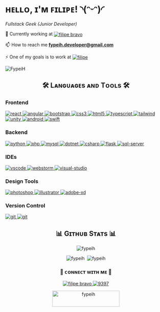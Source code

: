 <!-- Header Name -->
# <span>ʜᴇʟʟᴏ, ɪ'ᴍ ꜰɪʟɪᴘᴇ! ◝(ᵔᵕᵔ)◜</span>
<span>*Fullstack Geek (Junior Developer)*</span>

<!-- Introduction -->
🔭 Currently working at <a href="https://altyra.com"><img align="center" src="https://img.shields.io/badge/Altyra%20Solutions-00a19a?style=for-the-badge&logo=htmx&logoColor=white" alt="filipe bravo" /></a>

📫 How to reach me **fypeih.developer@gmail.com**

⚡ One of my goals is to work at <a href="https://www.riotgames.com"><img align="center" src="https://img.shields.io/badge/riot%20games-D32936.svg?style=for-the-badge&logo=riotgames&logoColor=white" alt="filipe" /></a>

<!-- Profile Count Badge -->
<p align="left">
  <img src="https://komarev.com/ghpvc/?username=FypeiH&label=Profile%20views&color=663399&style=for-the-badge&logo=star" alt="FypeiH"/>
</p>

<!-- Languages and Tools -->
<h2 align="center">🛠️ Lᴀɴɢᴜᴀɢᴇs ᴀɴᴅ Tᴏᴏʟs 🛠️</h2> 
<p align="center">
  <!-- Frontend -->
  <h3>Frontend</h3>
  <p>
    <a href="https://reactjs.org/" target="_blank" rel="noreferrer">
      <img
      src="https://img.shields.io/badge/react-%2320232a.svg?style=for-the-badge&logo=react&logoColor=%2361DAFB"
      alt="react"
      />
    </a>
    <a href="https://angular.io" target="_blank" rel="noreferrer">
      <img
      src="https://img.shields.io/badge/Angular-a6120d?style=for-the-badge&logo=angular&logoColor=white"
      alt="angular"
      />
    </a>
    <a href="https://getbootstrap.com" target="_blank" rel="noreferrer">
      <img
      src="https://img.shields.io/badge/Bootstrap-563d7c?style=for-the-badge&logo=bootstrap&logoColor=white"
      alt="bootstrap"
      />
    </a>
    <a href="https://www.w3schools.com/css/" target="_blank" rel="noreferrer">
      <img
      src="https://img.shields.io/badge/CSS3-2965f1?style=for-the-badge&logo=css3&logoColor=white"
      alt="css3"
      />
    </a>
    <a href="https://www.w3.org/html/" target="_blank" rel="noreferrer">
      <img
      src="https://img.shields.io/badge/HTML5-e34c26?style=for-the-badge&logo=html5&logoColor=white"
      alt="html5"
      />
    </a>
    <a href="https://www.typescriptlang.org/" target="_blank" rel="noreferrer">
      <img
      src="https://img.shields.io/badge/typescript-007acc?style=for-the-badge&logo=typescript&logoColor=white"
      alt="typescript"
      />
    </a>
    <a href="https://tailwindcss.com/" target="_blank" rel="noreferrer">
      <img
      src="https://img.shields.io/badge/tailwindcss-06b6d4?style=for-the-badge&logo=tailwindcss&logoColor=white"
      alt="tailwind"
      />
    </a>
    <a href="https://unity.com/" target="_blank" rel="noreferrer">
      <img
      src="https://img.shields.io/badge/unity-%23000000.svg?style=for-the-badge&logo=unity&logoColor=white"
      alt="unity"
      />
    </a>
    <a href="https://developer.android.com" target="_blank" rel="noreferrer">
      <img
      src="https://img.shields.io/badge/Android-3DDC84?style=for-the-badge&logo=android&logoColor=white"
      alt="android"
      />
    </a>
    <a href="https://developer.apple.com/swift/" target="_blank" rel="noreferrer">
      <img
      src="https://img.shields.io/badge/swift-%23FA7343.svg?style=for-the-badge&logo=swift&logoColor=white"
      alt="swift"
      />
    </a>
  </p>

  <!-- Backend -->
  <h3>Backend</h3>
  <p>
    <a href="https://www.python.org" target="_blank" rel="noreferrer">
      <img
      src="https://img.shields.io/badge/python-3670A0?style=for-the-badge&logo=python&logoColor=ffdd54"
      alt="python"
      />
    </a>
    <a href="https://www.php.net" target="_blank" rel="noreferrer">
      <img
      src="https://img.shields.io/badge/php-%23777BB4.svg?style=for-the-badge&logo=php&logoColor=white"
      alt="php"
      />
    </a>
    <a href="https://www.mysql.com/" target="_blank" rel="noreferrer">
      <img
      src="https://img.shields.io/badge/MySQL-00758f?style=for-the-badge&logo=mysql&logoColor=white"
      alt="mysql"
      />
    </a>
    <a href="https://dotnet.microsoft.com/" target="_blank" rel="noreferrer">
      <img
      src="https://img.shields.io/badge/.NET-512bd4?style=for-the-badge&logo=dotnet&logoColor=white"
      alt="dotnet"
      />
    </a>
    <a href="https://www.w3schools.com/cs/" target="_blank" rel="noreferrer">
      <img
      src="https://img.shields.io/badge/c%23-684d95?style=for-the-badge&logo=csharp&logoColor=white"
      alt="csharp"
      />
    </a>
    <a href="https://flask.palletsprojects.com/" target="_blank" rel="noreferrer">
      <img
      src="https://img.shields.io/badge/Flask-black?style=for-the-badge&logo=flask&logoColor=white"
      alt="flask"
      />
    </a>
    <a href="https://www.microsoft.com/en-us/sql-server" target="_blank" rel="noreferrer">
      <img
      src="https://img.shields.io/badge/Microsoft%20SQL%20Server-cc2927?style=for-the-badge&logo=microsoft-sql-server&logoColor=white"
      alt="sql-server"
      />
    </a>
  </p>

  <!-- IDEs -->
  <h3>IDEs</h3>
  <p>
    <a href="https://code.visualstudio.com/" target="_blank" rel="noreferrer">
      <img
      src="https://img.shields.io/badge/Visual%20Studio%20Code-007ACC?style=for-the-badge&logo=visual-studio-code&logoColor=white"
      alt="vscode"
      />
    </a>
    <a href="https://www.jetbrains.com/webstorm/" target="_blank" rel="noreferrer">
      <img
      src="https://img.shields.io/badge/WebStorm-01cdd8?style=for-the-badge&logo=webstorm&logoColor=white"
      alt="webstorm"
      />
    </a>
    <a href="https://visualstudio.com/" target="_blank" rel="noreferrer">
      <img
      src="https://img.shields.io/badge/Visual%20Studio-5C2D91?style=for-the-badge&logo=visual-studio&logoColor=white"
      alt="visual-studio"
      />
    </a>
  </p>

  <!-- Design Tools -->
  <h3>Design Tools</h3>
  <p>
    <a
      href="https://www.photoshop.com/en"
      target="_blank"
      rel="noreferrer"
    >
      <img
      src="https://img.shields.io/badge/Adobe%20Photoshop-5cd0fa?style=for-the-badge&logo=adobe-photoshop&logoColor=0b2631"
      alt="photoshop"
      />
    </a>
    <a
      href="https://www.adobe.com/in/products/illustrator.html"
      target="_blank"
      rel="noreferrer"
    >
      <img
      src="https://img.shields.io/badge/Adobe%20Illustrator-f8a829?style=for-the-badge&logo=adobe-illustrator&logoColor=3c240c"
      alt="illustrator"
      />
    </a>
    <a
      href="https://helpx.adobe.com/pt/xd/get-started.html"
      target="_blank"
      rel="noreferrer"
    >
      <img
      src="https://img.shields.io/badge/Adobe%20XD-470137?style=for-the-badge&logo=Adobe%20XD&logoColor=ff61f6"
      alt="adobe-xd"
      />
    </a>

  </p>

  <!-- Version Control -->
  <h3>Version Control</h3>
  <p>
    <a href="https://github.com/" target="_blank" rel="noreferrer">
      <img
        src="https://img.shields.io/badge/GitHub-181717?style=for-the-badge&logo=GitHub&logoColor=FFFFFF"
        alt="git"
      />
    </a>
    <a href="https://git-scm.com/" target="_blank" rel="noreferrer">
      <img
        src="https://img.shields.io/badge/Git-f1502f?style=for-the-badge&logo=git&logoColor=white"
        alt="git"
      />
    </a>
  </p>

</p>

<!-- Github Stats -->
<h2 align="center">📊 Gɪᴛʜᴜʙ Sᴛᴀᴛs 📊</h2> 
<p align="center">
  <img
    src="https://github-readme-stats.vercel.app/api/top-langs?username=fypeih&title_color=6f42c1&text_color=747474&icon_color=570182&border_color=570182&bg_color=ffffff00&show_icons=true&layout=compact"
    alt="fypeih"
  />
</p>

<p align="center">
  <img
    src="https://github-readme-stats.vercel.app/api?username=fypeih&title_color=6f42c1&text_color=747474&icon_color=570182&border_color=570182&bg_color=ffffff00&show_icons=true"
    alt="fypeih"
  />
  &nbsp<img
    src="https://github-readme-streak-stats.herokuapp.com?user=fypeih&theme=shadow-purple&card_width=500&card_height=200"
    alt="fypeih"
  />
</p>

<!-- Connect With Me -->
<h3 align="center"><strong>🤝 ᴄᴏɴɴᴇᴄᴛ ᴡɪᴛʜ ᴍᴇ 🤝</strong></h3>
<p align="center">
  <a href="https://linkedin.com/in/filipe bravo" target="blank"
    >
    <img
      src="https://img.shields.io/badge/Linkedin-0077b5?style=for-the-badge&logo=linkedin&logoColor=white"
      alt="filipe bravo"
    />
  </a>
  <a href="https://discord.gg/9397" target="blank"
    ><img
      src="https://img.shields.io/badge/discord-7289da?style=for-the-badge&logo=discord&logoColor=white"
      alt="9397"
  /></a>
</p>
<p align="center">
  <a href="https://www.buymeacoffee.com/fypeih">
    <img
      src="https://cdn.buymeacoffee.com/buttons/v2/default-yellow.png"
      height="50"
      width="210"
      alt="fypeih"
  /></a>
</p>